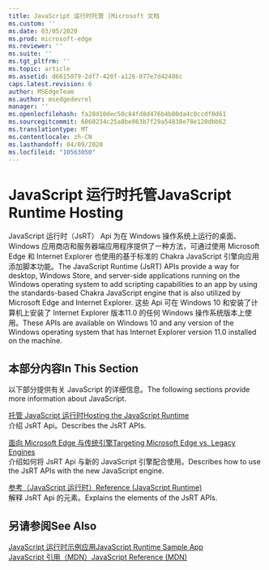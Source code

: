 ```yaml
---
title: JavaScript 运行时托管 |Microsoft 文档
ms.custom: ''
ms.date: 03/05/2020
ms.prod: microsoft-edge
ms.reviewer: ''
ms.suite: ''
ms.tgt_pltfrm: ''
ms.topic: article
ms.assetid: d6615079-2df7-420f-a126-077e7d42486c
caps.latest.revision: 6
author: MSEdgeTeam
ms.author: msedgedevrel
manager: ''
ms.openlocfilehash: fa28d10dec50c84fd8d476b4b00da4c0ccdf0d61
ms.sourcegitcommit: 6860234c25a8be863b7f29a54838e78e120dbb62
ms.translationtype: MT
ms.contentlocale: zh-CN
ms.lasthandoff: 04/09/2020
ms.locfileid: "10563050"
---
```

# <span data-ttu-id="e30ca-102">JavaScript 运行时托管</span><span class="sxs-lookup"><span data-stu-id="e30ca-102">JavaScript Runtime Hosting</span></span>
<span data-ttu-id="e30ca-103">JavaScript 运行时（JsRT） Api 为在 Windows 操作系统上运行的桌面、Windows 应用商店和服务器端应用程序提供了一种方法，可通过使用 Microsoft Edge 和 Internet Explorer 也使用的基于标准的 Chakra JavaScript 引擎向应用添加脚本功能。</span><span class="sxs-lookup"><span data-stu-id="e30ca-103">The JavaScript Runtime (JsRT) APIs provide a way for desktop, Windows Store, and server-side applications running on the Windows operating system to add scripting capabilities to an app by using the standards-based Chakra JavaScript engine that is also utilized by Microsoft Edge and Internet Explorer.</span></span> <span data-ttu-id="e30ca-104">这些 Api 可在 Windows 10 和安装了计算机上安装了 Internet Explorer 版本11.0 的任何 Windows 操作系统版本上使用。</span><span class="sxs-lookup"><span data-stu-id="e30ca-104">These APIs are available on Windows 10 and any version of the Windows operating system that has Internet Explorer version 11.0 installed on the machine.</span></span>  
  
## <span data-ttu-id="e30ca-105">本部分内容</span><span class="sxs-lookup"><span data-stu-id="e30ca-105">In This Section</span></span>  
 <span data-ttu-id="e30ca-106">以下部分提供有关 JavaScript 的详细信息。</span><span class="sxs-lookup"><span data-stu-id="e30ca-106">The following sections provide more information about JavaScript.</span></span>  
  
 [<span data-ttu-id="e30ca-107">托管 JavaScript 运行时</span><span class="sxs-lookup"><span data-stu-id="e30ca-107">Hosting the JavaScript Runtime</span></span>](./chakra-hosting/hosting-the-javascript-runtime.md)  
 <span data-ttu-id="e30ca-108">介绍 JsRT Api。</span><span class="sxs-lookup"><span data-stu-id="e30ca-108">Describes the JsRT APIs.</span></span>  
  
 [<span data-ttu-id="e30ca-109">面向 Microsoft Edge 与传统引擎</span><span class="sxs-lookup"><span data-stu-id="e30ca-109">Targeting Microsoft Edge vs. Legacy Engines</span></span>](./chakra-hosting/targeting-edge-vs-legacy-engines-in-jsrt-apis.md)  
 <span data-ttu-id="e30ca-110">介绍如何将 JsRT Api 与新的 JavaScript 引擎配合使用。</span><span class="sxs-lookup"><span data-stu-id="e30ca-110">Describes how to use the JsRT APIs with the new JavaScript engine.</span></span>  
  
 [<span data-ttu-id="e30ca-111">参考（JavaScript 运行时）</span><span class="sxs-lookup"><span data-stu-id="e30ca-111">Reference (JavaScript Runtime)</span></span>](./chakra-hosting/reference-javascript-runtime.md)  
 <span data-ttu-id="e30ca-112">解释 JsRT Api 的元素。</span><span class="sxs-lookup"><span data-stu-id="e30ca-112">Explains the elements of the JsRT APIs.</span></span>  
  
## <span data-ttu-id="e30ca-113">另请参阅</span><span class="sxs-lookup"><span data-stu-id="e30ca-113">See Also</span></span>  
 [<span data-ttu-id="e30ca-114">JavaScript 运行时示例应用</span><span class="sxs-lookup"><span data-stu-id="e30ca-114">JavaScript Runtime Sample App</span></span>](https://go.microsoft.com/fwlink/p/?LinkID=306674&clcid=0x409)  
 [<span data-ttu-id="e30ca-115">JavaScript 引用（MDN）</span><span class="sxs-lookup"><span data-stu-id="e30ca-115">JavaScript Reference (MDN)</span></span>](https://developer.mozilla.org/docs/Web/JavaScript/Reference)  
